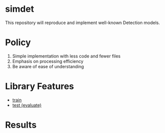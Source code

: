 # simdet

This repository will reproduce and implement well-known Detection models.

# Policy

1. Simple implementation with less code and fewer files
1. Emphasis on processing efficiency
1. Be aware of ease of understanding

# Library Features

- [train](./tools/train.py)
- [test (evaluate)](./tools/test.py)

# Results
